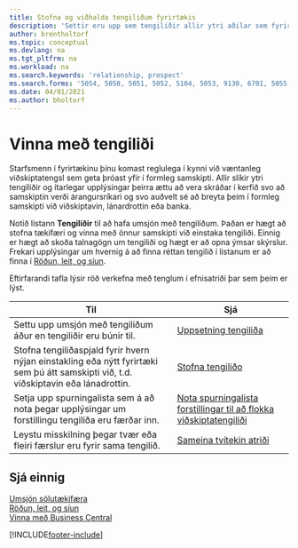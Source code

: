 ```yaml
---
title: Stofna og viðhalda tengiliðum fyrirtækis
description: 'Settir eru upp sem tengiliðir allir ytri aðilar sem fyrirtækið hefur viðskiptatengsl við (til dæmis viðföng, viðskiptamenn, lánadrottnar og ráðgjafar).'
author: brentholtorf
ms.topic: conceptual
ms.devlang: na
ms.tgt_pltfrm: na
ms.workload: na
ms.search.keywords: 'relationship, prospect'
ms.search.forms: '5054, 5050, 5051, 5052, 5104, 5053, 9130, 6701, 5055, 1604'
ms.date: 04/01/2021
ms.author: bholtorf
---
```

# Vinna með tengiliði

Starfsmenn í fyrirtækinu þínu komast reglulega í kynni við væntanleg viðskiptatengsl sem geta þróast yfir í formleg samskipti. Allir slíkir ytri tengiliðir og ítarlegar upplýsingar þeirra ættu að vera skráðar í kerfið svo að samskiptin verði árangursríkari og svo auðvelt sé að breyta þeim í formleg samskipti við viðskiptavin, lánardrottin eða banka.

Notið listann **Tengiliðir** til að hafa umsjón með tengiliðum. Þaðan er hægt að stofna tækifæri og vinna með önnur samskipti við einstaka tengiliði. Einnig er hægt að skoða talnagögn um tengiliði og hægt er að opna ýmsar skýrslur. Frekari upplýsingar um hvernig á að finna réttan tengilið í listanum er að finna í [Röðun, leit, og síun](ui-enter-criteria-filters.md).  

Eftirfarandi tafla lýsir röð verkefna með tenglum í efnisatriði þar sem þeim er lýst.

| Til | Sjá |
| --- | --- |
| Settu upp umsjón með tengiliðum áður en tengiliðir eru búnir til. |[Uppsetning tengiliða](marketing-setup-contacts.md) |
| Stofna tengiliðaspjald fyrir hvern nýjan einstakling eða nýtt fyrirtæki sem þú átt samskipti við, t.d. viðskiptavin eða lánadrottin. |[Stofna tengiliðo](marketing-create-contact-companies.md) |
|Setja upp spurningalista sem á að nota þegar upplýsingar um forstillingu tengiliða eru færðar inn.|[Nota spurningalista forstillingar til að flokka viðskiptatengiliði](marketing-create-contact-profile-questionnaire.md)|
|Leystu misskilning þegar tvær eða fleiri færslur eru fyrir sama tengilið.|[Sameina tvítekin atriði](sales-how-merge-duplicate-records.md)|

## Sjá einnig

[Umsjón sölutækifæra](marketing-manage-sales-opportunities.md)  
[Röðun, leit, og síun](ui-enter-criteria-filters.md)  
[Vinna með Business Central](ui-work-product.md)  


[!INCLUDE[footer-include](includes/footer-banner.md)]